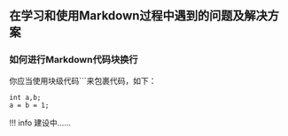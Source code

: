 ## 在学习和使用Markdown过程中遇到的问题及解决方案
### 如何进行Markdown代码块换行
你应当使用块级代码```来包裹代码，如下：
```
int a,b;
a = b = 1;
```
!!! info
    建设中……